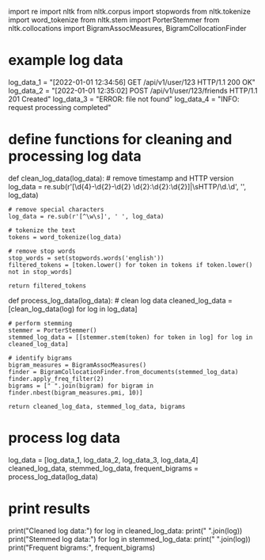 import re
import nltk
from nltk.corpus import stopwords
from nltk.tokenize import word_tokenize
from nltk.stem import PorterStemmer
from nltk.collocations import BigramAssocMeasures, BigramCollocationFinder

# example log data
log_data_1 = "[2022-01-01 12:34:56] GET /api/v1/user/123 HTTP/1.1 200 OK"
log_data_2 = "[2022-01-01 12:35:02] POST /api/v1/user/123/friends HTTP/1.1 201 Created"
log_data_3 = "ERROR: file not found"
log_data_4 = "INFO: request processing completed"

# define functions for cleaning and processing log data
def clean_log_data(log_data):
    # remove timestamp and HTTP version
    log_data = re.sub(r'\[\d{4}-\d{2}-\d{2} \d{2}:\d{2}:\d{2}\]|\sHTTP/\d\.\d', '', log_data)

    # remove special characters
    log_data = re.sub(r'[^\w\s]', ' ', log_data)

    # tokenize the text
    tokens = word_tokenize(log_data)

    # remove stop words
    stop_words = set(stopwords.words('english'))
    filtered_tokens = [token.lower() for token in tokens if token.lower() not in stop_words]

    return filtered_tokens

def process_log_data(log_data):
    # clean log data
    cleaned_log_data = [clean_log_data(log) for log in log_data]

    # perform stemming
    stemmer = PorterStemmer()
    stemmed_log_data = [[stemmer.stem(token) for token in log] for log in cleaned_log_data]

    # identify bigrams
    bigram_measures = BigramAssocMeasures()
    finder = BigramCollocationFinder.from_documents(stemmed_log_data)
    finder.apply_freq_filter(2)
    bigrams = [" ".join(bigram) for bigram in finder.nbest(bigram_measures.pmi, 10)]

    return cleaned_log_data, stemmed_log_data, bigrams

# process log data
log_data = [log_data_1, log_data_2, log_data_3, log_data_4]
cleaned_log_data, stemmed_log_data, frequent_bigrams = process_log_data(log_data)

# print results
print("Cleaned log data:")
for log in cleaned_log_data:
    print(" ".join(log))
print("Stemmed log data:")
for log in stemmed_log_data:
    print(" ".join(log))
print("Frequent bigrams:", frequent_bigrams)
